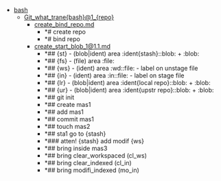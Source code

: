 - <a href = "F:\Node_projects\Node_Way\NBase\_Md\_Index\_Git\contaners\Workout_this\blobs_for_taining\bash\cat.bash\dir.bash.md">bash</a>
    - <a href = "F:\Node_projects\Node_Way\NBase\_Md\_Index\_Git\contaners\Workout_this\blobs_for_taining\bash\Git_what_trane{bash}@1_{repo}\cat.Git_what_trane{bash}@1_{repo}\dir.Git_what_trane{bash}@1_{repo}.md">Git_what_trane{bash}@1_{repo}</a>
        - <a href = "F:\Node_projects\Node_Way\NBase\_Md\_Index\_Git\contaners\Workout_this\blobs_for_taining\bash\Git_what_trane{bash}@1_{repo}\create_bind_repo.md">create_bind_repo.md</a>
            - *# create repo
            - *# bind repo
        - <a href = "F:\Node_projects\Node_Way\NBase\_Md\_Index\_Git\contaners\Workout_this\blobs_for_taining\bash\Git_what_trane{bash}@1_{repo}\create_start_blob_1@1.1.md">create_start_blob_1@1.1.md</a>
            - *## {st} - (blob|ident) area :ident{stash}::blob: + :blob:
            - *## {fs} - (file) area :file:
            - *## {ws} - (ident) area :wd::file: - label on unstage file 
            - *## {in} - (ident) area :in::file: - label on stage file
            - *## {lr} - (blob|ident) area :ident{local repo}::blob: + :blob:
            - *## {ur} - (blob|ident) area :ident{upstr repo}::blob: + :blob:
            - *## git init
            - *## create mas1
            - *##  add mas1
            - *## commit mas1
            - *## touch mas2
            - *## sta1 go to {stash}
            - *### atten! {stash} add modif {ws}
            - *## bring inside mas3   
            - *## bring clear_workspaced (cl_ws)
            - *## bring clear_indexed (cl_in)
            - *## bring modifi_indexed (mo_in)
    
